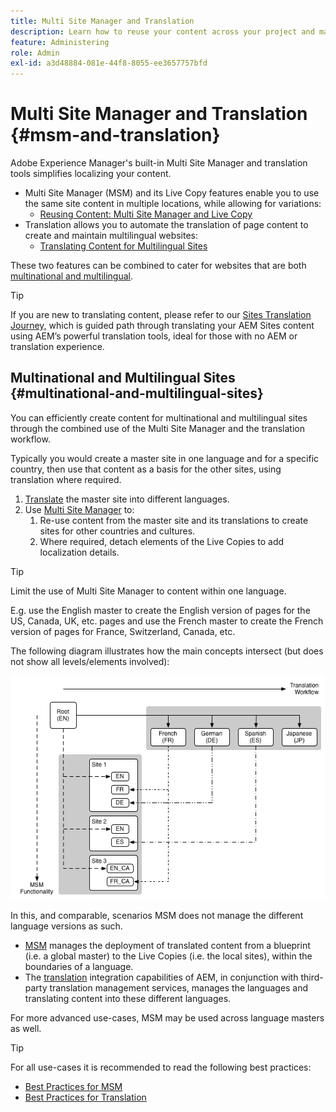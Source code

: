 ```yaml
---
title: Multi Site Manager and Translation
description: Learn how to reuse your content across your project and manage multilingual websites in AEM.
feature: Administering
role: Admin
exl-id: a3d48884-081e-44f8-8055-ee3657757bfd
---
```

# Multi Site Manager and Translation {#msm-and-translation}

Adobe Experience Manager's built-in Multi Site Manager and translation tools simplifies localizing your content.

* Multi Site Manager (MSM) and its Live Copy features enable you to use the same site content in multiple locations, while allowing for variations:
  * [Reusing Content: Multi Site Manager and Live Copy](msm/overview.md)
* Translation allows you to automate the translation of page content to create and maintain multilingual websites:
  * [Translating Content for Multilingual Sites](translation/overview.md)

These two features can be combined to cater for websites that are both [multinational and multilingual](#multinational-and-multilingual-sites).

>[!TIP]
>
>If you are new to translating content, please refer to our [Sites Translation Journey,](/help/journey-sites/translation/overview.md) which is guided path through translating your AEM Sites content using AEM’s powerful translation tools, ideal for those with no AEM or translation experience.

## Multinational and Multilingual Sites {#multinational-and-multilingual-sites}

You can efficiently create content for multinational and multilingual sites through the combined use of the Multi Site Manager and the translation workflow.

Typically you would create a master site in one language and for a specific country, then use that content as a basis for the other sites, using translation where required.

1. [Translate](translation/overview.md) the master site into different languages.
1. Use [Multi Site Manager](msm/overview.md) to:
   1. Re-use content from the master site and its translations to create sites for other countries and cultures.
   1. Where required, detach elements of the Live Copies to add localization details.

>[!TIP]
>
>Limit the use of Multi Site Manager to content within one language.
>
>E.g. use the English master to create the English version of pages for the US, Canada, UK, etc. pages and use the French master to create the French version of pages for France, Switzerland, Canada, etc.

The following diagram illustrates how the main concepts intersect (but does not show all levels/elements involved):

![Localization overview](assets/localization-overview.png)

In this, and comparable, scenarios MSM does not manage the different language versions as such.

* [MSM](msm/overview.md) manages the deployment of translated content from a blueprint (i.e. a global master) to the Live Copies (i.e. the local sites), within the boundaries of a language.
* The [translation](translation/overview.md) integration capabilities of AEM, in conjunction with third-party translation management services, manages the languages and translating content into these different languages.

For more advanced use-cases, MSM may be used across language masters as well.

>[!TIP]
>
>For all use-cases it is recommended to read the following best practices:
>
>* [Best Practices for MSM](msm/best-practices.md)
>* [Best Practices for Translation](translation/best-practices.md)
